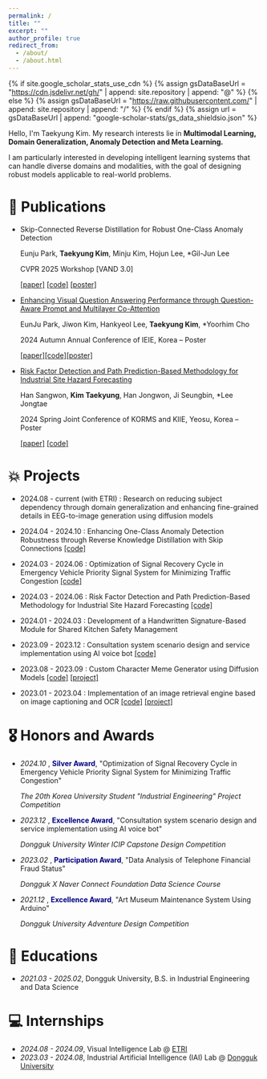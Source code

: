 ```yaml
---
permalink: /
title: ""
excerpt: ""
author_profile: true
redirect_from: 
  - /about/
  - /about.html
---
```


{% if site.google_scholar_stats_use_cdn %}
{% assign gsDataBaseUrl = "https://cdn.jsdelivr.net/gh/" | append: site.repository | append: "@" %}
{% else %}
{% assign gsDataBaseUrl = "https://raw.githubusercontent.com/" | append: site.repository | append: "/" %}
{% endif %}
{% assign url = gsDataBaseUrl | append: "google-scholar-stats/gs_data_shieldsio.json" %}

<span class='anchor' id='about-me'></span>

Hello, I'm Taekyung Kim.
My research interests lie in <strong>Multimodal Learning, Domain Generalization, Anomaly Detection and Meta Learning.</strong>


I am particularly interested in developing intelligent learning systems that can handle diverse domains and modalities, with the goal of designing robust models applicable to real-world problems.


<!-- # 🔥 News
- *2022.02*: &nbsp;🎉🎉 Lorem ipsum dolor sit amet, consectetur adipiscing elit. Vivamus ornare aliquet ipsum, ac tempus justo dapibus sit amet. 
- *2022.02*: &nbsp;🎉🎉 Lorem ipsum dolor sit amet, consectetur adipiscing elit. Vivamus ornare aliquet ipsum, ac tempus justo dapibus sit amet.  -->

# 📝 Publications 

- Skip-Connected Reverse Distillation for Robust One-Class Anomaly Detection

    Eunju Park, **Taekyung Kim**, Minju Kim, Hojun Lee, *Gil-Jun Lee
    
    CVPR 2025 Workshop [VAND 3.0]

    [[paper]](https://drive.google.com/file/d/1BffOdKe6L4qQSddE879zoROZ4EGBerho/view?usp=sharing) [[code]](https://github.com/taekyungss/SK-RD4AD) [[poster]](https://drive.google.com/file/d/1cz3kX4IE-Tta9znFheEUL9pEIXpqFqtm/view?usp=sharing)

- [Enhancing Visual Question Answering Performance through Question-Aware Prompt and Multilayer Co-Attention](https://www.dbpia.co.kr/journal/articleDetail?nodeId=NODE12036380&nodeId=NODE12036380&mobileYN=N&medaTypeCode=185005&isPDFSizeAllowed=true&locale=ko&foreignIpYn=N&articleTitle=%EB%8B%A4%EC%B8%B5+Co-Attention%EA%B3%BC+Question-aware+prompt%EB%A5%BC+%ED%86%B5%ED%95%9C+Knowledge-based+Visual+Question+Answering&articleTitleEn=Enhancing+Knowledge-based+Visual+Question+Answering+Performance+through+Multilayer+Co-Attention+and+Question-Aware+Prompt&voisId=VOIS00762356&voisName=2024%EB%85%84%EB%8F%84+%EB%8C%80%ED%95%9C%EC%A0%84%EC%9E%90%EA%B3%B5%ED%95%99%ED%9A%8C+%EC%B6%94%EA%B3%84%ED%95%99%EC%88%A0%EB%8C%80%ED%9A%8C+%EB%85%BC%EB%AC%B8%EC%A7%91&voisCnt=370&language=ko_KR&hasTopBanner=true)

    EunJu Park, Jiwon Kim, Hankyeol Lee, **Taekyung Kim**, *Yoorhim Cho
    
    2024 Autumn Annual Conference of IEIE, Korea – Poster

    [[paper]](https://www.dbpia.co.kr/journal/articleDetail?nodeId=NODE12036380&nodeId=NODE12036380&mobileYN=N&medaTypeCode=185005&isPDFSizeAllowed=true&locale=ko&foreignIpYn=N&articleTitle=%EB%8B%A4%EC%B8%B5+Co-Attention%EA%B3%BC+Question-aware+prompt%EB%A5%BC+%ED%86%B5%ED%95%9C+Knowledge-based+Visual+Question+Answering&articleTitleEn=Enhancing+Knowledge-based+Visual+Question+Answering+Performance+through+Multilayer+Co-Attention+and+Question-Aware+Prompt&voisId=VOIS00762356&voisName=2024%EB%85%84%EB%8F%84+%EB%8C%80%ED%95%9C%EC%A0%84%EC%9E%90%EA%B3%B5%ED%95%99%ED%9A%8C+%EC%B6%94%EA%B3%84%ED%95%99%EC%88%A0%EB%8C%80%ED%9A%8C+%EB%85%BC%EB%AC%B8%EC%A7%91&voisCnt=370&language=ko_KR&hasTopBanner=true)[[code]](https://github.com/taekyungss/Enhancing-KB-VQA)[[poster]](https://drive.google.com/file/d/1h0xCm3PFQcqc_MAL54inVYem7vm1cvlX/view?usp=sharing)

- [Risk Factor Detection and Path Prediction-Based Methodology for Industrial Site Hazard Forecasting](https://www.dbpia.co.kr/Journal/articleDetail?nodeId=NODE11804534)

    Han Sangwon, **Kim Taekyung**, Han Jongwon, Ji Seungbin, *Lee Jongtae
    
    2024 Spring Joint Conference of KORMS and KIIE, Yeosu, Korea – Poster

    [[paper]](https://www.dbpia.co.kr/Journal/articleDetail?nodeId=NODE11804534) [[code]](https://github.com/taekyungss/flowchain-code-trajectory-prediction)




# 💥 Projects

- 2024.08 - current (with ETRI) : Research on reducing subject dependency through domain generalization and enhancing fine-grained details in EEG-to-image generation using diffusion models

- 2024.04 - 2024.10 : Enhancing One-Class Anomaly Detection Robustness through Reverse Knowledge Distillation with Skip Connections [[code]](https://github.com/taekyungss/SK-RD4AD)

- 2024.03 - 2024.06 : Optimization of Signal Recovery Cycle in Emergency Vehicle Priority Signal System for Minimizing Traffic Congestion [[code]](https://github.com/taekyungss/EVP-Signal-Recovery-Optimization)

- 2024.03 - 2024.06 : Risk Factor Detection and Path Prediction-Based Methodology for Industrial Site Hazard Forecasting [[code]](https://github.com/taekyungss/flowchain-code-trajectory-prediction)

- 2024.01 - 2024.03 : Development of a Handwritten Signature-Based Module for Shared Kitchen Safety Management

- 2023.09 - 2023.12  : Consultation system scenario design and service implementation using AI voice bot [[code]](https://github.com/taekyungss/AI-VoiceBot-toDiscover-the-Vulnerable) 

- 2023.08 - 2023.09 : Custom Character Meme Generator using Diffusion Models [[code]](https://github.com/taekyungss/character_meme_generator) [[project]](https://enchanted-oatmeal-8ab.notion.site/diffusion-c38bc279afb049dd87ff70fedc812541?pvs=4)

- 2023.01 - 2023.04 : Implementation of an image retrieval engine based on image captioning and OCR [[code]](https://github.com/taekyungss/WanduMemories) [[project]](https://enchanted-oatmeal-8ab.notion.site/Image-Captioning-OCR-e0a5c47e604444b5bf6cc67d0084959f?pvs=4)

# 🎖 Honors and Awards


- *2024.10* , <span style="color:navy">**Silver Award**</span>, "Optimization of Signal Recovery Cycle in Emergency Vehicle Priority Signal System for Minimizing Traffic Congestion"
    
    *The 20th Korea University Student "Industrial Engineering" Project Competition*

- *2023.12* ,  <span style="color:navy">**Excellence Award**</span>, "Consultation system scenario design and service implementation using AI voice bot"

    *Dongguk University Winter ICIP Capstone Design Competition*

- *2023.02* ,  <span style="color:navy">**Participation Award**</span>, "Data Analysis of Telephone Financial Fraud Status"

    *Dongguk X Naver Connect Foundation Data Science Course*

- *2021.12* ,  <span style="color:navy">**Excellence Award**</span>, "Art Museum Maintenance System Using Arduino"

    *Dongguk University Adventure Design Competition*


# 📖 Educations
- *2021.03 - 2025.02*,  Dongguk University, B.S. in Industrial Engineering and Data Science

# 💻 Internships

- *2024.08 - 2024.09*, Visual Intelligence Lab @ [ETRI](https://www.etri.re.kr/eng/main/main.etri)
- *2023.03 - 2024.08*, Industrial Artificial Intelligence (IAI) Lab @ [Dongguk University](https://www.dongguk.edu/main)
